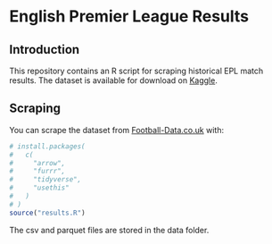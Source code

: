 # English Premier League Results

## Introduction

This repository contains an R script for scraping historical EPL match results. The dataset is available for download on [Kaggle](https://www.kaggle.com/irkaal/english-premier-league-results).

## Scraping

You can scrape the dataset from
[Football-Data.co.uk](https://football-data.co.uk) with:

```r
# install.packages(
#   c(
#     "arrow",
#     "furrr",
#     "tidyverse",
#     "usethis"
#   )
# )
source("results.R")
```

The csv and parquet files are stored in the data folder.

